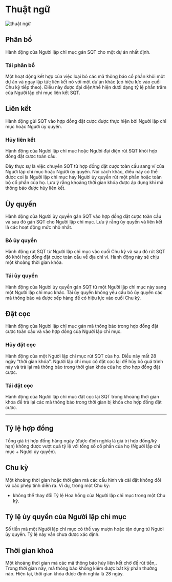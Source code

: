 # Thuật ngữ

![thuật ngữ](/assets/img/terminology.png)

## **Phân bổ**

Hành động của Người lập chỉ mục gán SQT cho một dự án nhất định.

### **Tái phân bổ**

Một hoạt động kết hợp của việc loại bỏ các mã thông báo cổ phần khỏi một dự án và ngay lập tức liên kết nó với một dự án khác (có hiệu lực vào cuối Chu kỳ tiếp theo). Điều này được đại diện/thể hiện dưới dạng tỷ lệ phần trăm của Người lập chỉ mục liên kết SQT.

## **Liên kết**

Hành động gửi SQT vào hợp đồng đặt cược được thực hiện bởi Người lập chỉ mục hoặc Người ủy quyền.

### **Hủy liên kết**

Hành động của Người lập chỉ mục hoặc Người đại diện rút SQT khỏi hợp đồng đặt cược toàn cầu.

Đây thực sự là việc chuyển SQT từ hợp đồng đặt cược toàn cầu sang ví của Người lập chỉ mục hoặc Người ủy quyền. Nói cách khác, điều này có thể được coi là Người lập chỉ mục hay Người ủy quyền rút một phần hoặc toàn bộ cổ phần của họ. Lưu ý rằng khoảng thời gian khóa được áp dụng khi mã thông báo được hủy liên kết.

## **Ủy quyền**

Hành động của Người ủy quyền gán SQT vào hợp đồng đặt cược toàn cầu và sau đó gán SQT cho Người lập chỉ mục. Lưu ý rằng ủy quyền và liên kết là các hoạt động mức nhỏ nhất.

### **Bỏ ủy quyền**

Hành động rút SQT từ Người lập chỉ mục vào cuối Chu kỳ và sau đó rút SQT đó khỏi hợp đồng đặt cược toàn cầu về địa chỉ ví. Hành động này sẽ chịu một khoảng thời gian khóa.

### **Tái ủy quyền**

Hành động của Người ủy quyền gán SQT từ một Người lập chỉ mục này sang một Người lập chỉ mục khác. Tái ủy quyền không yêu cầu bỏ ủy quyền các mã thông báo và được xếp hàng để có hiệu lực vào cuối Chu kỳ.

## **Đặt cọc**

Hành động của Người lập chỉ mục gán mã thông báo trong hợp đồng đặt cược toàn cầu và vào hợp đồng của Người lập chỉ mục.

### **Hủy đặt cọc**

Hành động của một Người lập chỉ mục rút SQT của họ. Điều này mất 28 ngày "thời gian khóa". Người lập chỉ mục có đặt cọc lại để hủy bỏ quá trình này và trả lại mã thông báo trong thời gian khóa của họ cho hợp đồng đặt cược.

### **Tái đặt cọc**

Hành động của Người lập chỉ mục đặt cọc lại SQT trong khoảng thời gian khóa để trả lại các mã thông báo trong thời gian bị khóa cho hợp đồng đặt cược.

---

## **Tỷ lệ hợp đồng**

Tổng giá trị hợp đồng hàng ngày (được định nghĩa là giá trị hợp đồng/kỳ hạn) không được vượt quá tỷ lệ với tổng số cổ phần của họ (Người lập chỉ mục + Người ủy quyền).

## **Chu kỳ**

Một khoảng thời gian hoặc thời gian mà các cấu hình và cài đặt không đổi và các phép tính diễn ra. Ví dụ, trong một Chu kỳ:

- không thể thay đổi Tỷ lệ Hoa hồng của Người lập chỉ mục trong một Chu kỳ.

## **Tỷ lệ ủy quyền của Người lập chỉ mục**

Số tiền mà một Người lập chỉ mục có thể vay mượn hoặc tận dụng từ Người ủy quyền. Tỷ lệ này vẫn chưa được xác định.

## **Thời gian khoá**

Một khoảng thời gian mà các mã thông báo hủy liên kết chờ để rút tiền,. Trong thời gian này, mã thông báo không kiếm được bất kỳ phần thưởng nào. Hiện tại, thời gian khóa được định nghĩa là 28 ngày.
